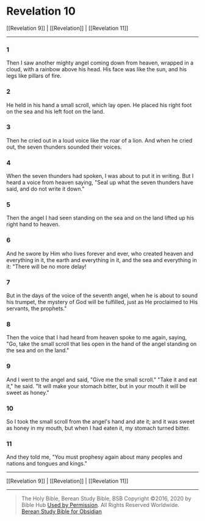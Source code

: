 # Revelation 10

[[Revelation 9]] | [[Revelation]] | [[Revelation 11]]

---

### 1
Then I saw another mighty angel coming down from heaven, wrapped in a cloud, with a rainbow above his head. His face was like the sun, and his legs like pillars of fire.

### 2
He held in his hand a small scroll, which lay open. He placed his right foot on the sea and his left foot on the land.

### 3
Then he cried out in a loud voice like the roar of a lion. And when he cried out, the seven thunders sounded their voices.

### 4
When the seven thunders had spoken, I was about to put it in writing. But I heard a voice from heaven saying, "Seal up what the seven thunders have said, and do not write it down."

### 5
Then the angel I had seen standing on the sea and on the land lifted up his right hand to heaven.

### 6
And he swore by Him who lives forever and ever, who created heaven and everything in it, the earth and everything in it, and the sea and everything in it: "There will be no more delay!

### 7
But in the days of the voice of the seventh angel, when he is about to sound his trumpet, the mystery of God will be fulfilled, just as He proclaimed to His servants, the prophets."

### 8
Then the voice that I had heard from heaven spoke to me again, saying, "Go, take the small scroll that lies open in the hand of the angel standing on the sea and on the land."

### 9
And I went to the angel and said, "Give me the small scroll." "Take it and eat it," he said. "It will make your stomach bitter, but in your mouth it will be sweet as honey."

### 10
So I took the small scroll from the angel's hand and ate it; and it was sweet as honey in my mouth, but when I had eaten it, my stomach turned bitter.

### 11
And they told me, "You must prophesy again about many peoples and nations and tongues and kings."

---

[[Revelation 9]] | [[Revelation]] | [[Revelation 11]]

---

> The Holy Bible, Berean Study Bible, BSB
> Copyright &copy;2016, 2020 by Bible Hub
> [Used by Permission](https://berean.bible/terms.htm). All Rights Reserved Worldwide.
> [Berean Study Bible for Obsidian](https://github.com/gapmiss/berean-study-bible-for-obsidian)

